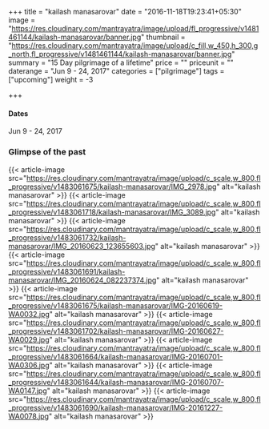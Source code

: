+++
title = "kailash manasarovar"
date = "2016-11-18T19:23:41+05:30"
image = "https://res.cloudinary.com/mantrayatra/image/upload/fl_progressive/v1481461144/kailash-manasarovar/banner.jpg"
thumbnail = "https://res.cloudinary.com/mantrayatra/image/upload/c_fill,w_450,h_300,g_north,fl_progressive/v1481461144/kailash-manasarovar/banner.jpg"
summary = "15 Day pilgrimage of a lifetime"
price = ""
priceunit = ""
daterange = "Jun 9 - 24, 2017"
categories = ["pilgrimage"]
tags = ["upcoming"]
weight = -3

+++

#### Dates
Jun 9 - 24, 2017

### Glimpse of the past

{{< article-image src="https://res.cloudinary.com/mantrayatra/image/upload/c_scale,w_800,fl_progressive/v1483061675/kailash-manasarovar/IMG_2978.jpg" alt="kailash manasarovar" >}}
{{< article-image src="https://res.cloudinary.com/mantrayatra/image/upload/c_scale,w_800,fl_progressive/v1483061718/kailash-manasarovar/IMG_3089.jpg" alt="kailash manasarovar" >}}
{{< article-image src="https://res.cloudinary.com/mantrayatra/image/upload/c_scale,w_800,fl_progressive/v1483061732/kailash-manasarovar/IMG_20160623_123655603.jpg" alt="kailash manasarovar" >}}
{{< article-image src="https://res.cloudinary.com/mantrayatra/image/upload/c_scale,w_800,fl_progressive/v1483061691/kailash-manasarovar/IMG_20160624_082237374.jpg" alt="kailash manasarovar" >}}
{{< article-image src="https://res.cloudinary.com/mantrayatra/image/upload/c_scale,w_800,fl_progressive/v1483061675/kailash-manasarovar/IMG-20160619-WA0032.jpg" alt="kailash manasarovar" >}}
{{< article-image src="https://res.cloudinary.com/mantrayatra/image/upload/c_scale,w_800,fl_progressive/v1483061702/kailash-manasarovar/IMG-20160627-WA0029.jpg" alt="kailash manasarovar" >}}
{{< article-image src="https://res.cloudinary.com/mantrayatra/image/upload/c_scale,w_800,fl_progressive/v1483061664/kailash-manasarovar/IMG-20160701-WA0306.jpg" alt="kailash manasarovar" >}}
{{< article-image src="https://res.cloudinary.com/mantrayatra/image/upload/c_scale,w_800,fl_progressive/v1483061644/kailash-manasarovar/IMG-20160707-WA0147.jpg" alt="kailash manasarovar" >}}
{{< article-image src="https://res.cloudinary.com/mantrayatra/image/upload/c_scale,w_800,fl_progressive/v1483061690/kailash-manasarovar/IMG-20161227-WA0078.jpg" alt="kailash manasarovar" >}}

